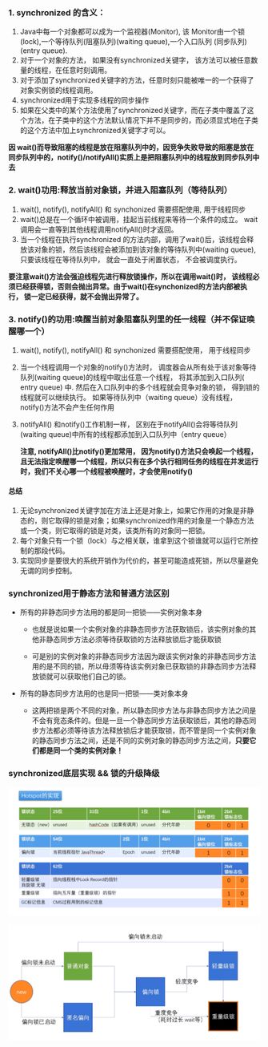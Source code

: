 

 ###  1. synchronized 的含义：

1. Java中每一个对象都可以成为一个监视器(Monitor), 该 Monitor由一个锁(lock),一个等待队列(阻塞队列)(waiting queue),一个入口队列 (同步队列)(entry queue).
2. 对于一个对象的方法， 如果没有synchronized关键字， 该方法可以被任意数量的线程，在任意时刻调用。
3. 对于添加了synchronized关键字的方法，任意时刻只能被唯一的一个获得了对象实例锁的线程调用。
4. synchronized用于实现多线程的同步操作
5. 如果在父类中的某个方法使用了synchronized关键字，而在子类中覆盖了这个方法，在子类中的这个方法默认情况下并不是同步的，而必须显式地在子类的这个方法中加上synchronized关键字才可以。

**因 wait()而导致阻塞的线程是放在阻塞队列中的，因竞争失败导致的阻塞是放在同步队列中的，notify()/notifyAll()实质上是把阻塞队列中的线程放到同步队列中去**



### 2. wait()功用:释放当前对象锁，并进入阻塞队列（等待队列）

1. wait(), notify(), notifyAll() 和 synchonized 需要搭配使用, 用于线程同步
2. wait()总是在一个循环中被调用，挂起当前线程来等待一个条件的成立。 wait调用会一直等到其他线程调用notifyAll()时才返回。
3. 当一个线程在执行synchronized 的方法内部，调用了wait()后，该线程会释放该对象的锁，然后该线程会被添加到该对象的等待队列中(waiting queue), 只要该线程在等待队列中， 就会一直处于闲置状态， 不会被调度执行。

**要注意wait()方法会强迫线程先进行释放锁操作，所以在调用wait()时， 该线程必须已经获得锁，否则会抛出异常。由于wait()在synchonized的方法内部被执行， 锁一定已经获得，就不会抛出异常了。**



### 3. notify()的功用:唤醒当前对象阻塞队列里的任一线程（并不保证唤醒哪一个）

1. wait(), notify(), notifyAll() 和 synchonized 需要搭配使用， 用于线程同步

2. 当一个线程调用一个对象的notify()方法时， 调度器会从所有处于该对象等待队列(waiting queue)的线程中取出任意一个线程， 将其添加到入口队列( entry queue) 中. 然后在入口队列中的多个线程就会竞争对象的锁， 得到锁的线程就可以继续执行。 如果等待队列中（waiting queue）没有线程， notify()方法不会产生任何作用

3. notifyAll() 和notify()工作机制一样， 区别在于notifyAll()会将等待队列(waiting queue)中所有的线程都添加到入口队列中（entry queue）

   **注意, notifyAll()比notify()更加常用， 因为notify()方法只会唤起一个线程，且无法指定唤醒哪一个线程，所以只有在多个执行相同任务的线程在并发运行时，我们不关心哪一个线程被唤醒时，才会使用notify()**



#### 总结

1. 无论synchronized关键字加在方法上还是对象上，如果它作用的对象是非静态的，则它取得的锁是对象；如果synchronized作用的对象是一个静态方法或一个类，则它取得的锁是对类，该类所有的对象同一把锁。
2. 每个对象只有一个锁（lock）与之相关联，谁拿到这个锁谁就可以运行它所控制的那段代码。
3. 实现同步是要很大的系统开销作为代价的，甚至可能造成死锁，所以尽量避免无谓的同步控制。



### synchronized用于静态方法和普通方法区别

- 所有的非静态同步方法用的都是同一把锁——实例对象本身

  - 也就是说如果一个实例对象的非静态同步方法获取锁后，该实例对象的其他非静态同步方法必须等待获取锁的方法释放锁后才能获取锁

  - 可是别的实例对象的非静态同步方法因为跟该实例对象的非静态同步方法用的是不同的锁，所以毋须等待该实例对象已获取锁的非静态同步方法释放锁就可以获取他们自己的锁。
- 所有的静态同步方法用的也是同一把锁——类对象本身
  
  - 这两把锁是两个不同的对象，所以静态同步方法与非静态同步方法之间是不会有竞态条件的。但是一旦一个静态同步方法获取锁后，其他的静态同步方法都必须等待该方法释放锁后才能获取锁，而不管是同一个实例对象的静态同步方法之间，还是不同的实例对象的静态同步方法之间，**只要它们都是同一个类的实例对象！**
  
    

###  synchronized底层实现 && 锁的升级降级

![](<../imgs/classHead.png>)

![](<../imgs/lockupdate.png>)